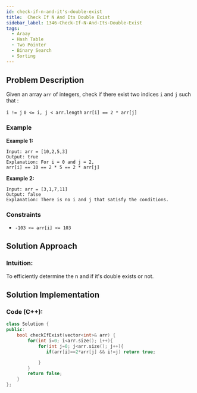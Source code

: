 ```yaml
---
id: check-if-n-and-it's-double-exist
title:  Check If N And Its Double Exist
sidebar_label: 1346-Check-If-N-And-Its-Double-Exist
tags:
  - Araay
  - Hash Table
  - Two Pointer
  - Binary Search
  - Sorting
---
```


## Problem Description
Given an array `arr` of integers, check if there exist two indices `i` and `j` such that :

`i != j`
`0 <= i, j < arr.length`
`arr[i] == 2 * arr[j]`


### Example

**Example 1:**


```
Input: arr = [10,2,5,3]
Output: true
Explanation: For i = 0 and j = 2, 
arr[i] == 10 == 2 * 5 == 2 * arr[j]
```
**Example 2:**
```
Input: arr = [3,1,7,11]
Output: false
Explanation: There is no i and j that satisfy the conditions.

```
### Constraints

- `-103 <= arr[i] <= 103`

## Solution Approach

### Intuition:

To efficiently determine the n and if it's double exists or not.


## Solution Implementation

### Code (C++):
```cpp
class Solution {
public:
    bool checkIfExist(vector<int>& arr) {
        for(int i=0; i<arr.size(); i++){
            for(int j=0; j<arr.size(); j++){
               if(arr[i]==2*arr[j] && i!=j) return true;

            }
        }
        return false;
    }
};
```